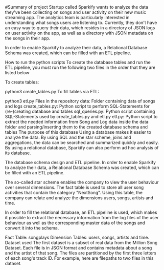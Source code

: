 #Summary of project
Startup called Sparkify wants to analyze the data they've been collecting on songs and user activity on their new music streaming app. The analytics team is particularly interested in understanding what songs users are listening to. Currently, they don't have an easy way to query their data, which resides in a directory of JSON logs on user activity on the app, as well as a directory with JSON metadata on the songs in their app.

In order to enable Sparkify to analyze their data, a Relational Database Schema was created, which can be filled with an ETL pipeline.

How to run the python scripts
To create the database tables and run the ETL pipeline, you must run the following two files in the order that they are listed below

To create tables:

python3 create_tables.py
To fill tables via ETL:

python3 etl.py
Files in the repository
data: Folder containing data of songs and logs
create_tables.py: Python script to perform SQL-Statements for (re-)creating database and tables
sql_queries.py: Python script containing SQL-Statements used by create_tables.py and etl.py
etl.py: Python script to extract the needed information from Song and Log data inside the data folder and parsing/inserting them to the created database schema and tables
The purpose of this database
Using a database makes it easier to analyze the data. By using SQL and the star scheme, joins and aggregations, the data can be searched and summarized quickly and easily. By using a relational database, Sparkify can also perform ad hoc analysis of its database.

The database schema design and ETL pipeline.
In order to enable Sparkify to analyze their data, a Relational Database Schema was created, which can be filled with an ETL pipeline.

The so-called star scheme enables the company to view the user behaviour over several dimensions. The fact table is used to store all user song activities that contain the category "NextSong". Using this table, the company can relate and analyze the dimensions users, songs, artists and time.

In order to fill the relational database, an ETL pipeline is used, which makes it possible to extract the necessary information from the log files of the user behaviour as well as the corresponding master data of the songs and convert it into the schema.

Fact Table: songplays
Dimension Tables: users, songs, artists and time.
Dataset used
The first dataset is a subset of real data from the Million Song Dataset. Each file is in JSON format and contains metadata about a song and the artist of that song. The files are partitioned by the first three letters of each song's track ID. For example, here are filepaths to two files in this dataset.

